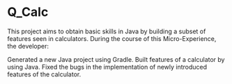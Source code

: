 # Q_Calc
This project aims to obtain basic skills in Java by building a subset of features seen in calculators.
During the course of this Micro-Experience, the developer:

Generated a new Java project using Gradle.
Built features of a calculator by using Java.
Fixed the bugs in the implementation of newly introduced features of the calculator.
